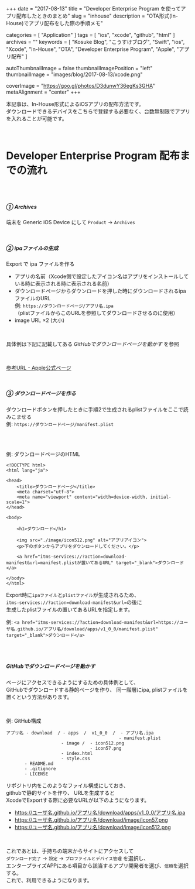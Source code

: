 +++
date = "2017-08-13"
title = "Developer Enterprise Program を使ってアプリ配布したときのまとめ"
slug = "inhouse"
description = "OTA形式(In-House)でアプリ配布をした際の手順メモ"

categories = [
	"Application"
]
tags = [
	"ios",
	"xcode",
	"github",
	"html"
]
archives = ""
keywords = [
	"Kosuke Blog",
	"こうすけブログ",
	"Swift",
	"ios",
	"Xcode",
	"In-House",
	"OTA",
	"Developer Enterprise Program",
	"Apple",
	"アプリ配布"
]

autoThumbnailImage = false
thumbnailImagePosition = "left"
thumbnailImage = "images/blog/2017-08-13/xcode.png"

coverImage = "https://goo.gl/photos/D3dunwY36egKs3GHA"
metaAlignment = "center"
+++

本記事は、In-House形式によるiOSアプリの配布方法です。  
ダウンロードできるデバイスをこちらで登録する必要なく、台数無制限でアプリを入れることが可能です。

<br>

# Developer Enterprise Program 配布までの流れ

<br>

<br>

##### ① Archives
端末を Generic iOS Device にして `Product` -> `Archives`

<br>

##### ② ipaファイルの生成
Export で ipa ファイルを作る

- アプリの名前（Xcode側で設定したアイコン名はアプリをインストールしている時に表示される時に表示される名前）
- ダウンロードページからダウンロードを押した時にダウンロードされるipaファイルのURL  
例: `https://ダウンロードページ/アプリ名.ipa`  
（plistファイルからこのURLを参照してダウンロードさせるのに使用）
- image URL ×2 (大小)

<br>

具体例は下記に記載してある *GitHubでダウンロードページを動かす* を参照

<br>

[参考URL - Apple公式ページ](https://developer.apple.com/jp/documentation/IDEs/Conceptual/AppDistributionGuide/DistributingEnterpriseProgramApps/DistributingEnterpriseProgramApps.html)

<br>

##### ③ ダウンロードページを作る  
ダウンロードボタンを押したときに手順2で生成されるplistファイルをここで読みこませる  
例: `https://ダウンロードページ/manifest.plist`

<br><br>

例: ダウンロードページのHTML
```
<!DOCTYPE html>
<html lang="ja">

<head>
    <title>ダウンロードページ</title>
    <meta charset="utf-8">
    <meta name="viewport" content="width=device-width, initial-scale=1">
</head>

<body>

    <h1>ダウンロード</h1>

    <img src="./image/icon512.png" alt="アプリアイコン">
    <p>下のボタンからアプリをダウンロードしてください。</p>

    <a href="itms-services://?action=download-manifest&url=manifest.plistが置いてあるURL" target="_blank">ダウンロード</a>

</body>
</html>
```

Export時に`ipaファイル`と`plistファイル`が生成されるため、  
`itms-services://?action=download-manifest&url=`の後に  
生成したplistファイルの置いてあるURLを指定します。

例: `<a href="itms-services://?action=download-manifest&url=https://ユーザ名.github.io/アプリ名/download/apps/v1_0_0/manifest.plist" target="_blank">ダウンロード</a>`

<br>

<br>

##### GitHubでダウンロードページを動かす

ページにアクセスできるようにするための具体例として、  
GitHubでダウンロードする静的ページを作り、
同一階層にipa, plistファイルを置くという方法があります。

<br>

例: GitHub構成

```
アプリ名 - download  / - apps  /  v1_0_0  /  - アプリ名.ipa
                                           - manifest.plist
                     - image /  - icon512.png
                                - icon57.png
                     - index.html
                     - style.css
       - README.md
       - .gitignore
       - LICENSE
```

リポジトリ内をこのようなファイル構成にしておき、  
githubで静的サイトを作り、  URLを生成すると  
XcodeでExportする際に必要なURLが以下のようになります。

- https://ユーザ名.github.io/アプリ名/download/apps/v1_0_0/アプリ名.ipa
- https://ユーザ名.github.io/アプリ名/download/image/icon57.png
- https://ユーザ名.github.io/アプリ名/download/image/icon512.png

<br>

これであとは、手持ちの端末からサイトにアクセスして  
`ダウンロード完了` -> `設定` -> `プロファイルとデバイス管理` を選択し、  
エンタープライズAPPにある項目から該当するアプリ開発者を選び、`信頼`を選択する。  
これで、利用できるようになります。